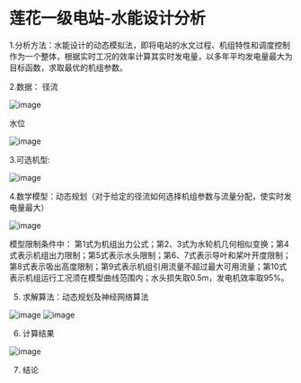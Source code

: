 # 莲花一级电站-水能设计分析

1.分析方法：水能设计的动态模拟法，即将电站的水文过程、机组特性和调度控制作为一个整体，根据实时工况的效率计算其实时发电量，以多年平均发电量最大为目标函数，求取最优的机组参数。

2.数据：
径流

![image](https://github.com/ShouqingChen1/Dynamic-Simulation-Method-for-Hydropower-Station-Water-Energy-Calculation-and-Unit-Selection/blob/master/ImagesFolderforReadme/%E6%B5%81%E9%87%8F%E4%BF%9D%E8%AF%81%E7%8E%87.png)

水位

![image](https://github.com/ShouqingChen1/Dynamic-Simulation-Method-for-Hydropower-Station-Water-Energy-Calculation-and-Unit-Selection/blob/master/ImagesFolderforReadme/%E6%B0%B4%E4%BD%8D%E6%B5%81%E9%87%8F%E5%85%B3%E7%B3%BB.png)

3.可选机型:

![image](https://github.com/ShouqingChen1/Dynamic-Simulation-Method-for-Hydropower-Station-Water-Energy-Calculation-and-Unit-Selection/blob/master/ImagesFolderforReadme/%E6%96%B9%E6%A1%88%E8%AE%BE%E8%AE%A1.png)

4.数学模型：动态规划（对于给定的径流如何选择机组参数与流量分配，使实时发电量最大）

![image](https://github.com/ShouqingChen1/Dynamic-Simulation-Method-for-Hydropower-Station-Water-Energy-Calculation-and-Unit-Selection/blob/master/ImagesFolderforReadme/%E9%9D%9E%E7%BA%BF%E6%80%A7%E8%A7%84%E5%88%92%E6%96%B9%E7%A8%8B.png)

模型限制条件中：
第1式为机组出力公式；第2、3式为水轮机几何相似变换；第4式表示机组出力限制；第5式表示水头限制；第6、7式表示导叶和桨叶开度限制；第8式表示吸出高度限制；第9式表示机组引用流量不超过最大可用流量；第10式表示机组运行工况须在模型曲线范围内；水头损失取0.5m，发电机效率取95%。

5. 求解算法：动态规划及神经网络算法

![image](https://github.com/ShouqingChen1/Dynamic-Simulation-Method-for-Hydropower-Station-Water-Energy-Calculation-and-Unit-Selection/blob/master/ImagesFolderforReadme/%E5%8A%A8%E6%80%81%E8%A7%84%E5%88%92%E5%9F%BA%E6%9C%AC%E6%96%B9%E7%A8%8B.png)
![image](https://github.com/ShouqingChen1/Dynamic-Simulation-Method-for-Hydropower-Station-Water-Energy-Calculation-and-Unit-Selection/blob/master/ImagesFolderforReadme/%E7%A5%9E%E7%BB%8F%E7%BD%91%E7%BB%9C.png)

6. 计算结果

![image](https://github.com/ShouqingChen1/Dynamic-Simulation-Method-for-Hydropower-Station-Water-Energy-Calculation-and-Unit-Selection/blob/master/ImagesFolderforReadme/%E8%AE%A1%E7%AE%97%E7%BB%93%E6%9E%9C.png)

7. 结论
